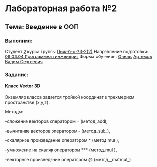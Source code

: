 <h1> Лабораторная работа №2 </h1>
<h2>  Тема: Введение в ООП </h2>
<h3>Выполнил:</h3>
Студент <u>2</u> курса группы <u>Пиж-б-о-23-2(2)</u>
Направление подготовки: <u>09.03.04 Программная инженерия</u>
Форма обучения: <u>Очная.</u>
<u>Артемов Вадим Сергеевич</u>

<h3>Задание:</h3>
<h4>Класс Vector 3D</h4>
<p>Экземляр класса задается тройкой координат в трехмерном пространстве (x,y,z).</p>
<p>Методы:</p>
<p>﻿﻿-сложение векторов оператором + (метод_add),</p>
<p>-вычитание векторов оператором - (метод_sub_),</p>
<p>-﻿﻿скалярное произведение оператором * (метод mul ),</p>
<p>-﻿﻿умножение на скаляр оператором *** (метод_mul ),</p>
<p>-векторное произведение оператором @ (метод__matmul_).</p>
